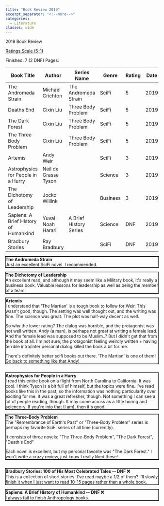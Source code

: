 ```yaml
---
title: "Book Review 2019"
excerpt_separator: "<!--more-->"
categories:
  - Literature
classes: wide
---
```


2019 Book Review

<!--more-->

<a href="https://brendanhiggins.dev/literature/Books/" target="_blank">Ratings Scale (5-1)</a>


<i class="fas fa-book"></i> Finished: 7 (2 DNF)
<i class="fas fa-bookmark"></i> Pages: 

| Book Title                            | Author               | Series Name            | Genre    | Rating | Date | Pages | Type        |
|---------------------------------------|----------------------|------------------------|----------|--------|------|-------|-------------|
| The Andromeda Strain                  | Michael Crichton     | The Andromeda Strain   | SciFi    | 5      | 2019 | 384   | Fiction     |
| Deaths End                            | Cixin Liu            | Three Body Problem     | SciFi    | 5      | 2019 | 605   | Fiction     |
| The Dark Forest                       | Cixin Liu            | Three Body Problem     | SciFi    | 5      | 2019 | 513   | Fiction     |
| The Three Body Problem                | Cixin Liu            | Three Body Problem     | SciFi    | 5      | 2019 | 400   | Fiction     |
| Artemis                               | Andy Weir            |                        | SciFi    | 3      | 2019 | 335   | Fiction     |
| Astrophysics for People in a Hurry    | Neil de Grasse Tyson |                        | Science  | 3      | 2019 | 222   | Non-Fiction |
| The Dichotomy of Leadership           | Jocko Willink        |                        | Business | 3      | 2019 | 311   | Non-Fiction |
| Sapiens: A Brief History of Humankind | Yuval Noah Harari    | A Brief History Series | Science  | DNF    | 2019 | 580   | Non-Fiction |
| Bradbury Stories                      | Ray Bradbury         |                        | SciFi    | DNF    | 2019 | 924   | Fiction     |

<!-- The Andromeda Strain -->
<div style="outline: 2px solid black;">
<div style="font-weight:bold;">The Andromeda Strain</div>
Just an excellent SciFi novel. I recommended.

</div>
<br>

<!-- The Dichotomy of Leadership -->
<div style="outline: 2px solid black;">
<div style="font-weight:bold;">The Dichotomy of Leadership</div>
An excellent read, and although it may seem like a Military book, it's really a business book. Valuable lessons for leadership as well as being the member of a team.
</div>
<br>

<!-- Artemis -->
<div style="outline: 2px solid black;">
<div style="font-weight:bold;">Artemis</div>
I understand that 'The Martian' is a tough book to follow for Weir. This wasn't good, though.
The setting was well thought out, and the writing was fine. The science was great. The plot was half-way decent as well.

So why the lower rating?
The dialog was horrible, and the protagonist was not well written. Andy (a man), is perhaps not great at writing a female lead. And the female lead was supposed to be Muslim..? But I didn't get that from the book at all. I'm not sure, the protagonist feeling weirdly written + having terrible intra/inter personal dialog killed the book a bit for me.

There's definitely better scifi books out there. 'The Martian' is one of them! Go back to something like that Andy!
</div>
<br>

<!-- Astrophysics for People in a Hurry -->
<div style="outline: 2px solid black;">
<div style="font-weight:bold;">Astrophysics for People in a Hurry</div>
I read this entire book on a flight from North Carolina to California. It was cool. I think Tyson is a bit full of himself, but the topics were fine. I've read books like this in the past, so the information was nothing particularity over exciting for me. It was a great refresher, though. Not something I can see a lot of people reading, though. It may come across as a little boring and science-y. If you're into that (I am), then it's good.
</div>
<br>

<!-- The Three-Body Problem -->
<div style="outline: 2px solid black;">
<div style="font-weight:bold;">The Three-Body Problem</div>
The "Remembrance of Earth's Past" or "Three-Body Problem" series is perhaps my favorite SciFi series of all time (currently).

It consists of three novels: "The Three-Body Problem", "The Dark Forest", "Death's End"

Each novel is excellent, but my personal favorite was "The Dark Forest." I won't write a crazy review, just know I really liked these!
</div>
<br>

<!-- Bradbury Stories: 100 of His Most Celebrated Tales -->
<div style="outline: 2px solid black;">
<div style="font-weight:bold;">Bradbury Stories: 100 of His Most Celebrated Tales -- DNF ❌</div>
This is a collection of short stories. I've read maybe a 1/2 of them? I'll slowly finish it when I just want to read 10-15 pages rather than a whole book.
</div>
<br>

<!-- Sapiens: A Brief History of Humankind -->
<div style="outline: 2px solid black;">
<div style="font-weight:bold;">Sapiens: A Brief History of Humankind -- DNF ❌</div>
I always fail to finish Anthropology books. 
</div>
<br>